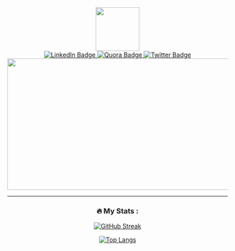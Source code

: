 <div id="header" align="center">
  <img src="https://media.giphy.com/media/M9gbBd9nbDrOTu1Mqx/giphy.gif" width="100"/>


<div id="badges">
  <a href="https://www.linkedin.com/in/vishal-sharma-8920b360/">
    <img src="https://img.shields.io/badge/LinkedIn-blue?style=for-the-badge&logo=linkedin&logoColor=white" alt="LinkedIn Badge"/>
  </a>
  <a href="https://www.quora.com/profile/Vishal-Sharma-436">
    <img src="https://img.shields.io/badge/Quora-red?style=for-the-badge&logo=quora&logoColor=white" alt="Quora Badge"/>
  </a>
  <a href="https://twitter.com/__init__main">
    <img src="https://img.shields.io/badge/Twitter-blue?style=for-the-badge&logo=twitter&logoColor=white" alt="Twitter Badge"/>
  </a>
  
  <div align="center">
  <img src="https://media.giphy.com/media/dvsjHZc6P3oozpp9I4/giphy.gif" width="600" height="300"/>
</div>

<div id="badges">
<img src="https://komarev.com/ghpvc/?username=vishalcseiitg&style=flat-square&color=blue" alt=""/>

---

### :fire: My Stats :

[![GitHub Streak](http://github-readme-streak-stats.herokuapp.com?user=vishalcseiitg&theme=dark&background=000000)](https://git.io/streak-stats)

[![Top Langs](https://github-readme-stats.vercel.app/api/top-langs/?username=vishalcseiitg&layout=compact&theme=vision-friendly-dark)](https://github.com/anuraghazra/github-readme-stats)




